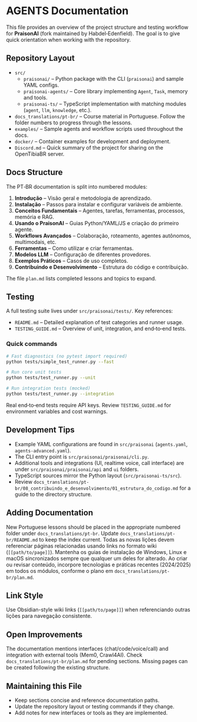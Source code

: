 # AGENTS Documentation

This file provides an overview of the project structure and testing workflow for **PraisonAI** (fork maintained by Habdel‑Edenfield). The goal is to give quick orientation when working with the repository.

## Repository Layout

- `src/`
  - `praisonai/` – Python package with the CLI (`praisonai`) and sample YAML configs.
  - `praisonai-agents/` – Core library implementing `Agent`, `Task`, memory and tools.
  - `praisonai-ts/` – TypeScript implementation with matching modules (`agent`, `llm`, `knowledge`, etc.).
- `docs_translations/pt-br/` – Course material in Portuguese. Follow the folder numbers to progress through the lessons.
- `examples/` – Sample agents and workflow scripts used throughout the docs.
- `docker/` – Container examples for development and deployment.
- `Discord.md` – Quick summary of the project for sharing on the OpenTibiaBR server.

## Docs Structure

The PT‑BR documentation is split into numbered modules:

1. **Introdução** – Visão geral e metodologia de aprendizado.
2. **Instalação** – Passos para instalar e configurar variáveis de ambiente.
3. **Conceitos Fundamentais** – Agentes, tarefas, ferramentas, processos, memória e RAG.
4. **Usando o PraisonAI** – Guias Python/YAML/JS e criação do primeiro agente.
5. **Workflows Avançados** – Colaboração, roteamento, agentes autônomos, multimodais, etc.
6. **Ferramentas** – Como utilizar e criar ferramentas.
7. **Modelos LLM** – Configuração de diferentes provedores.
8. **Exemplos Práticos** – Casos de uso completos.
9. **Contribuindo e Desenvolvimento** – Estrutura do código e contribuição.

The file `plan.md` lists completed lessons and topics to expand.

## Testing

A full testing suite lives under `src/praisonai/tests/`. Key references:

- `README.md` – Detailed explanation of test categories and runner usage.
- `TESTING_GUIDE.md` – Overview of unit, integration, and end‑to‑end tests.

### Quick commands

```bash
# Fast diagnostics (no pytest import required)
python tests/simple_test_runner.py --fast

# Run core unit tests
python tests/test_runner.py --unit

# Run integration tests (mocked)
python tests/test_runner.py --integration
```

Real end‑to‑end tests require API keys. Review `TESTING_GUIDE.md` for environment variables and cost warnings.

## Development Tips

- Example YAML configurations are found in `src/praisonai` (`agents.yaml`, `agents-advanced.yaml`).
- The CLI entry point is `src/praisonai/praisonai/cli.py`.
- Additional tools and integrations (UI, realtime voice, call interface) are under `src/praisonai/praisonai/api` and `ui` folders.
- TypeScript sources mirror the Python layout (`src/praisonai-ts/src`).
- Review `docs_translations/pt-br/08_contribuindo_e_desenvolvimento/01_estrutura_do_codigo.md` for a guide to the directory structure.

## Adding Documentation

New Portuguese lessons should be placed in the appropriate numbered folder under `docs_translations/pt-br`. Update `docs_translations/pt-br/README.md` to keep the index current. Todas as novas lições devem referenciar páginas relacionadas usando links no formato wiki (`[[path/to/page]]`). Mantenha os guias de instalação de Windows, Linux e macOS sincronizados sempre que qualquer um deles for alterado. Ao criar ou revisar conteúdo, incorpore tecnologias e práticas recentes (2024/2025) em todos os módulos, conforme o plano em `docs_translations/pt-br/plan.md`.


## Link Style
Use Obsidian-style wiki links (`[[path/to/page]]`) when referenciando outras lições para navegação consistente.
## Open Improvements

The documentation mentions interfaces (chat/code/voice/call) and integration with external tools (Mem0, Crawl4AI). Check `docs_translations/pt-br/plan.md` for pending sections. Missing pages can be created following the existing structure.


## Maintaining this File
- Keep sections concise and reference documentation paths.
- Update the repository layout or testing commands if they change.
- Add notes for new interfaces or tools as they are implemented.

